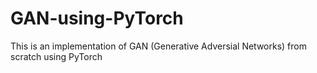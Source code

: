 # GAN-using-PyTorch
This is an implementation of GAN (Generative Adversial Networks) from scratch using PyTorch
